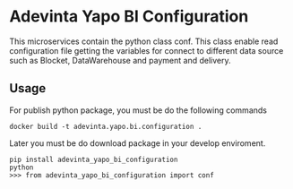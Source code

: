 # Adevinta Yapo BI Configuration

This microservices contain the python class conf. This class enable read configuration file getting the variables for connect to different data source such as Blocket, DataWarehouse and payment and delivery.

## Usage

For publish python package, you must be do the following commands

```
docker build -t adevinta.yapo.bi.configuration .
```

Later you must be do download package in your develop enviroment. 

````
pip install adevinta_yapo_bi_configuration
python
>>> from adevinta_yapo_bi_configuration import conf
````
